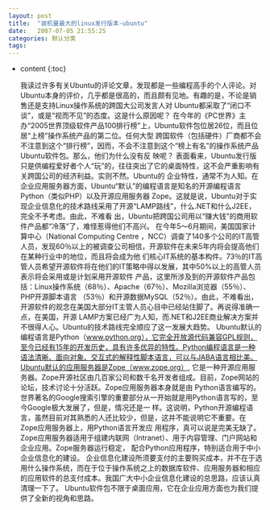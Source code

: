 ```yaml
---
layout: post
title:  "装机量最大的linux发行版本-ubuntu"
date:   2007-07-05 21:55:25
categories: 默认分类
tags:
---
```


* content
{:toc}

  我读过许多有关Ubuntu的评论文章，发现都是一些编程高手的个人评论。对Ubuntu本身的评价，几乎都是很高的，而且颇有见地。有趣的是，不论是销  售还是支持Linux操作系统的跨国大公司发言人对 Ubuntu都采取了“闭口不谈”，或是“视而不见”的态度。这是什么原因呢？
     在今年的《PC世界》主办“2005世界顶级软件产品100排行榜”上，Ubuntu软件包位居26位，而且位居“上榜”操作系统产品的第二位。任何大型  跨国软件（包括硬件）厂商都不会不注意到这个“排行榜”，因而，不会不注意到这个“榜上有名”的操作系统产品Ubuntu软件包。那么，他们为什么没有反  映呢？
     表面看来，Ubuntu发行版只是供编程爱好者个人“玩”的，往往突出了它的桌面特性，这不会严重影响有关跨国公司的经济利益。实则不然。Ubuntu的  企业特性，通常不为人知。在企业应用服务器方面，Ubuntu“默认”的编程语言是知名的开源编程语言Python（类似PHP）以及开源应用服务器  Zope。这就是说，Ubuntu对于实现企业信息化的技术路线采用了开源“LAMP路线”，什么.NET和什么J2EE，完全不予考虑。由此，不难看  出，Ubuntu把跨国公司用以“赚大钱”的商用软件产品都“冷落”了，难怪惹得他们不高兴。
    在今年5～6月期间，美国国家计算中心（National Computing Centre  ，NCC）调查了140多个公司的IT高管人员，发现60％以上的被调查公司相信，开源软件在未来5年内将会提高他们在某种行业中的地位，而且将会成为他  们核心IT系统的基本构件。73％的IT高管人员希望开源软件将在他们的IT策略中得以发展，其中50%以上的高管人员表示将会采用或是计划采用开源软件  产品，这里所涉及到的开源软件产品包括：Linux操作系统（68％）、Apache（67％）、Mozilla浏览器（55％）、PHP开源脚本语言  （53％）和开源数据MySQL（52％）。由此，不难看出，开源软件的观念在美国大部分IT主管人员心目中已经站住脚了。再说得准确一点，在美国，开源  LAMP方案已经广为人知，而.NET和J2EE商业解决方案并不很得人心。Ubuntu的技术路线完全顺应了这一发展大趋势。
     Ubuntu默认的编程语言是Python（www.python.org），它完全开放源代码兼容GPL规则，至今已经有15年的开发历史，具有许多优异的特性。Python编程语言是一种语法清晰、面向对象、交互式的解释性脚本语言，可以与JABA语言相比美。Ubuntu默认的应用服务器是Zope（www.zope.org）,  它是一种开源应用服务器。Zope开源社区由几百家公司和数千名开发者组成。目前，Zope网站的论坛，技术讨论十分活跃。Zope应用服务器本身就是由  Python语言编写的。世界著名的Google搜索引擎的重要部分从一开始就是用Python语言写的，至今Google极大发展了，但是，情况还是一  样。这说明，Python开源编程语言，虽然目前对其熟悉的人还比较少，但是，这并不能说明它不重要。在Zope应用服务器上，用Python语言开发应  用程序，真可以说是完美无缺了。Zope应用服务器适用于组建内联网（Intranet）、用于内容管理、门户网站和企业应用。Zope服务器运行稳定，  配合Python应用程序，特别适合用于中小企业信息化的建设。
     企业信息化建设所须要支付的主要购买成本，并不在于选用什么操作系统，而在于位于操作系统之上的数据库软件、应用服务器和相应的应用软件的总支付成本。我国广大中小企业信息化建设的总思路，应该认真清理一下了。
     Ubuntu软件包不限于桌面应用，它在企业应用方面也为我们提供了全新的视角和思路。
        
